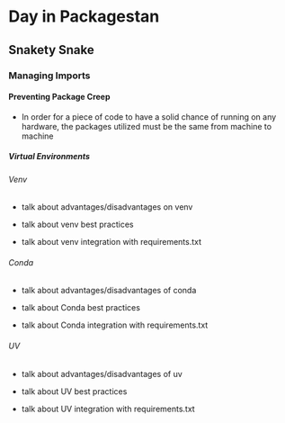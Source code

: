 # Day in Packagestan

## Snakety Snake

### Managing Imports

#### Preventing Package Creep

- In order for a piece of code to have a solid chance of running on any hardware, the packages utilized must be the same from machine to machine

##### Virtual Environments

###### Venv

- talk about advantages/disadvantages on venv

- talk about venv best practices

- talk about venv integration with requirements.txt

###### Conda

- talk about advantages/disadvantages of conda

- talk about Conda best practices

- talk about Conda integration with requirements.txt

###### UV

- talk about advantages/disadvantages of uv

- talk about UV best practices

- talk about UV integration with requirements.txt

